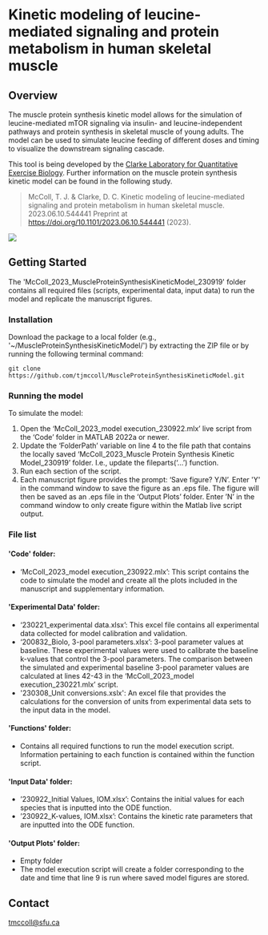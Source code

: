 # Kinetic modeling of leucine-mediated signaling and protein metabolism in human skeletal muscle

## Overview

The muscle protein synthesis kinetic model allows for the simulation of leucine-mediated mTOR signaling via insulin- and leucine-independent pathways and protein synthesis in skeletal muscle of young adults. The model can be used to simulate leucine feeding of different doses and timing to visualize the downstream signaling cascade. 

This tool is being developed by the [Clarke Laboratory for Quantitative Exercise Biology](https://www.sfu.ca/clarkelab-bpk.html). Further information on the muscle protein synthesis kinetic model can be found in the following study.

> McColl, T. J. & Clarke, D. C. Kinetic modeling of leucine-mediated signaling and protein metabolism in human skeletal muscle. 2023.06.10.544441 Preprint at https://doi.org/10.1101/2023.06.10.544441 (2023).
<picture>
  <img src="https://media.github.sfu.ca/user/1053/files/4532768b-11d6-48e7-bad4-34be4f65177e">
</picture>

## Getting Started
The 'McColl_2023_MuscleProteinSynthesisKineticModel_230919' folder contains all required files (scripts, experimental data, input data) to run the model and replicate the manuscript figures. 

### Installation
Download the package to a local folder (e.g., '~/MuscleProteinSynthesisKineticModel/') by extracting the ZIP file or by running the following terminal command: 
```
git clone https://github.com/tjmccoll/MuscleProteinSynthesisKineticModel.git
```

### Running the model

To simulate the model:
1. Open the ‘McColl_2023_model execution_230922.mlx’ live script from the ‘Code’ folder in MATLAB 2022a or newer. 
2. Update the ‘FolderPath’ variable on line 4 to the file path that contains the locally saved ‘McColl_2023_Muscle Protein Synthesis Kinetic Model_230919’ folder. I.e., update the fileparts(‘…’) function.
3. Run each section of the script.
4. Each manuscript figure provides the prompt: ‘Save figure? Y/N’. Enter 'Y' in the command window to save the figure as an .eps file. The figure will then be saved as an .eps file in the ‘Output Plots’ folder. Enter ’N’ in the command window to only create figure within the Matlab live script output. 

### File list
#### 'Code' folder:
* ‘McColl_2023_model execution_230922.mlx’: This script contains the code to simulate the model and create all the plots included in the manuscript and supplementary information. 
#### 'Experimental Data' folder:
* ‘230221_experimental data.xlsx’: This excel file contains all experimental data collected for model calibration and validation.
* ‘200832_Biolo, 3-pool parameters.xlsx’: 3-pool parameter values at baseline. These experimental values were used to calibrate the baseline k-values that control the 3-pool parameters. The comparison between the simulated and experimental baseline 3-pool parameter values are calculated at lines 42-43 in the ‘McColl_2023_model execution_230221.mlx’ script.
* '230308_Unit conversions.xslx': An excel file that provides the calculations for the conversion of units from experimental data sets to the input data in the model.
#### 'Functions' folder:
* Contains all required functions to run the model execution script. Information pertaining to each function is contained within the function script.
#### 'Input Data' folder:
* ’230922_Initial Values, IOM.xlsx’: Contains the initial values for each species that is inputted into the ODE function. 
* ’230922_K-values, IOM.xlsx’: Contains the kinetic rate parameters that are inputted into the ODE function.
#### 'Output Plots' folder:
* Empty folder
* The model execution script will create a folder corresponding to the date and time that line 9 is run where saved model figures are stored.

## Contact
tmccoll@sfu.ca
